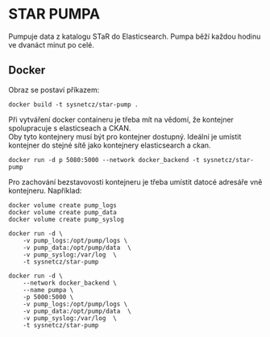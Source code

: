 # STAR PUMPA

Pumpuje data z katalogu STaR do Elasticsearch. 
Pumpa běží každou hodinu ve dvanáct minut po celé. 


## Docker

Obraz se postaví příkazem:

    docker build -t sysnetcz/star-pump .
    
Při vytváření docker containeru je třeba mít na vědomí, že kontejner spolupracuje s elasticseach a CKAN.  
Oby tyto kontejnery musí být pro kontejner dostupný. Ideální je umístit kontejner do stejné sítě jako kontejnery 
elasticsearch a ckan.

    docker run -d p 5080:5000 --network docker_backend -t sysnetcz/star-pump      

Pro zachování bezstavovosti kontejneru je třeba umístit datocé adresáře vně kontejneru. Například:

    docker volume create pump_logs
    docker volume create pump_data
    docker volume create pump_syslog
    
    docker run -d \
        -v pump_logs:/opt/pump/logs \
        -v pump_data:/opt/pump/data  \
        -v pump_syslog:/var/log  \
        -t sysnetcz/star-pump

    docker run -d \
        --network docker_backend \
        --name pumpa \
        -p 5000:5000 \
        -v pump_logs:/opt/pump/logs \
        -v pump_data:/opt/pump/data  \
        -v pump_syslog:/var/log  \
        -t sysnetcz/star-pump
